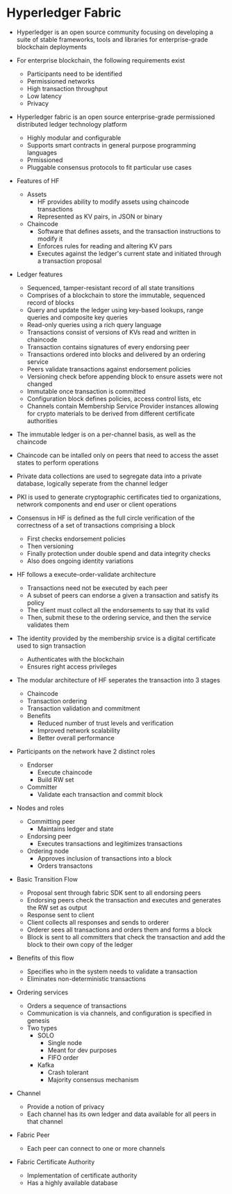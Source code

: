 # Hyperledger Fabric

- Hyperledger is an open source community focusing on developing a suite of stable frameworks, tools and libraries for enterprise-grade blockchain deployments

- For enterprise blockchain, the following requirements exist
  - Participants need to be identified
  - Permissioned networks
  - High transaction throughput
  - Low latency
  - Privacy

- Hyperledger fabric is an open source enterprise-grade permissioned distributed ledger technology platform
  - Highly modular and configurable
  - Supports smart contracts in general purpose programming languages
  - Prmissioned
  - Pluggable consensus protocols to fit particular use cases

- Features of HF
  - Assets
    - HF provides ability to modify assets using chaincode transactions
    - Represented as KV pairs, in JSON or binary
  - Chaincode
    - Software that defines assets, and the transaction instructions to modify it
    - Enforces rules for reading and altering KV pars
    - Executes against the ledger's current state and initiated through a transaction proposal

- Ledger features
  - Sequenced, tamper-resistant record of all state transitions
  - Comprises of a blockchain to store the immutable, sequenced record of blocks
  - Query and update the ledger using key-based lookups, range queries and composite key queries
  - Read-only queries using a rich query language
  - Transactions consist of versions of KVs read and written in chaincode
  - Transaction contains signatures of every endorsing peer
  - Transactions ordered into blocks and delivered by an ordering service
  - Peers validate transactions against endorsement policies
  - Versioning check before appending block to ensure assets were not changed
  - Immutable once transaction is committed
  - Configuration block defines policies, access control lists, etc
  - Channels contain Membership Service Provider instances allowing for crypto materials to be derived from different certificate authorities

- The immutable ledger is on a per-channel basis, as well as the chaincode

- Chaincode can be intalled only on peers that need to access the asset states to perform operations

- Private data collections are used to segregate data into a private database, logically seperate from the channel ledger

- PKI is used to generate cryptographic certificates tied to organizations, netwrork components and end user or client operations

- Consensus in HF is defined as the full circle verification of the correctness of a set of transactions comprising a block
  - First checks endorsement policies
  - Then versioning
  - Finally protection under double spend and data integrity checks
  - Also does ongoing identity variations

- HF follows a execute-order-validate architecture
  - Transactions need not be executed by each peer
  - A subset of peers can endorse a given a transaction and satisfy its policy
  - The client must collect all the endorsements to say that its valid
  - Then, submit these to the ordering service, and then the service validates them

- The identity provided by the membership srvice is a digital certificate used to sign transaction
  - Authenticates with the blockchain
  - Ensures right access privileges

- The modular architecture of HF seperates the transaction into 3 stages
  - Chaincode
  - Transaction ordering
  - Transaction validation and commitment
  - Benefits
    - Reduced number of trust levels and verification
    - Improved network scalability
    - Better overall performance

- Participants on the network have 2 distinct roles
  - Endorser
    - Execute chaincode
    - Build RW set
  - Committer
    - Validate each transaction and commit block

- Nodes and roles
  - Committing peer
    - Maintains ledger and state
  - Endorsing peer
    - Executes transactions and legitimizes transactions
  - Ordering node
    - Approves inclusion of transactions into a block
    - Orders transactons

- Basic Transition Flow
  - Proposal sent through fabric SDK sent to all endorsing peers
  - Endorsing peers check the transaction and executes and generates the RW set as output
  - Response sent to client
  - Client collects all responses and sends to orderer
  - Orderer sees all transactions and orders them and forms a block
  - Block is sent to all committers that check the transaction and add the block to their own copy of the ledger

- Benefits of this flow
  - Specifies who in the system needs to validate a transaction
  - Eliminates non-deterministic transactions

- Ordering services
  - Orders a sequence of transactions
  - Communication is via channels, and configuration is specified in genesis
  - Two types
    - SOLO
      - Single node
      - Meant for dev purposes
      - FIFO order
    - Kafka
      - Crash tolerant
      - Majority consensus mechanism

- Channel
  - Provide a notion of privacy
  - Each channel has its own ledger and data available for all peers in that channel

- Fabric Peer
  - Each peer can connect to one or more channels

- Fabric Certificate Authority
  - Implementation of certificate authority
  - Has a highly available database